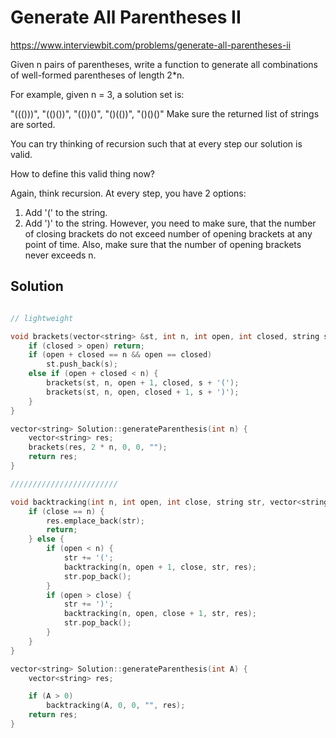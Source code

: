 # Generate All Parentheses II

https://www.interviewbit.com/problems/generate-all-parentheses-ii



Given n pairs of parentheses, write a function to generate all combinations of well-formed parentheses of length 2*n.

For example, given n = 3, a solution set is:

"((()))", "(()())", "(())()", "()(())", "()()()"
Make sure the returned list of strings are sorted.



You can try thinking of recursion such that at every step our solution is valid.

How to define this valid thing now?



Again, think recursion. 
At every step, you have 2 options: 
1) Add '(' to the string. 
2) Add ')' to the string. 
However, you need to make sure, that the number of closing brackets do not exceed
number of opening brackets at any point of time. 
Also, make sure that the number of opening brackets never exceeds n.


## Solution

```cpp

// lightweight

void brackets(vector<string> &st, int n, int open, int closed, string s) {
    if (closed > open) return;
    if (open + closed == n && open == closed)
        st.push_back(s);
    else if (open + closed < n) {
        brackets(st, n, open + 1, closed, s + '(');
        brackets(st, n, open, closed + 1, s + ')');
    }
}

vector<string> Solution::generateParenthesis(int n) {
    vector<string> res;
    brackets(res, 2 * n, 0, 0, "");
    return res;
}

////////////////////////

void backtracking(int n, int open, int close, string str, vector<string> &res) {
    if (close == n) {
        res.emplace_back(str);
        return;
    } else {
        if (open < n) {
            str += '(';
            backtracking(n, open + 1, close, str, res);
            str.pop_back();
        }
        if (open > close) {
            str += ')';
            backtracking(n, open, close + 1, str, res);
            str.pop_back();
        }
    }
}

vector<string> Solution::generateParenthesis(int A) {
    vector<string> res;

    if (A > 0)
        backtracking(A, 0, 0, "", res);
    return res;
}
```